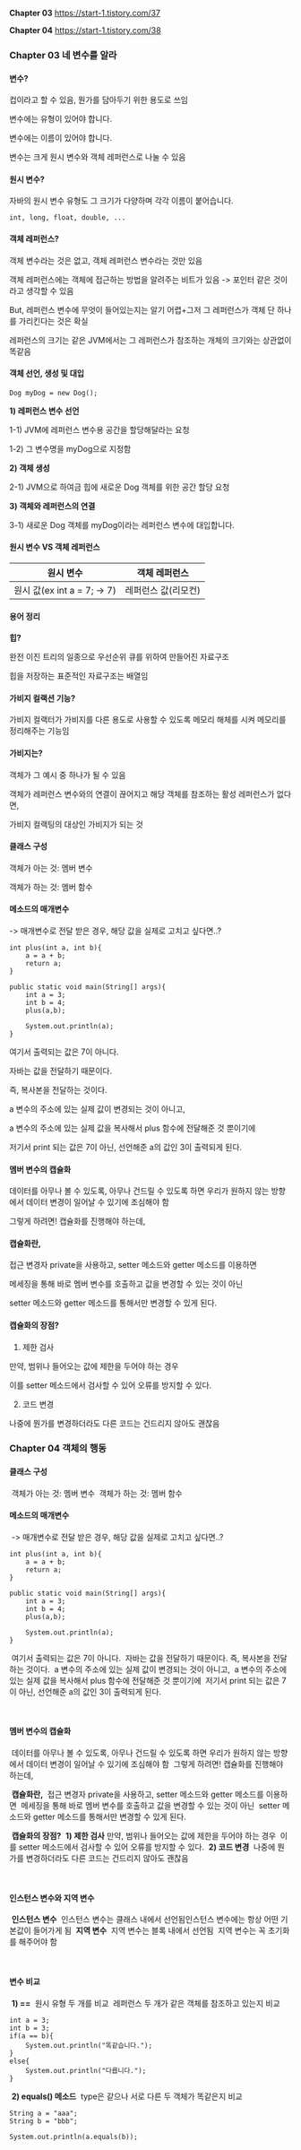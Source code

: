 **Chapter 03**
https://start-1.tistory.com/37

**Chapter 04**
https://start-1.tistory.com/38

### Chapter 03 네 변수를 알라 ###


#### **변수?**

컵이라고 할 수 있음, 뭔가를 담아두기 위한 용도로 쓰임

변수에는 유형이 있어야 합니다.

변수에는 이름이 있어야 합니다.

변수는 크게 원시 변수와 객체 레퍼런스로 나눌 수 있음


#### **원시 변수?**

자바의 원시 변수 유형도 그 크기가 다양하며 각각 이름이 붙어습니다.
```
int, long, float, double, ...
```


#### **객체 레퍼런스?**

객체 변수라는 것은 없고, 객체 레퍼런스 변수라는 것만 있음

객체 레퍼런스에는 객체에 접근하는 방법을 알려주는 비트가 있음 -> 포인터 같은 것이라고 생각할 수 있음

But, 레퍼런스 변수에 무엇이 들어있는지는 알기 어렵+그저 그 레퍼런스가 객체 단 하나를 가리킨다는 것은 확실

레퍼런스의 크기는 같은 JVM에서는 그 레퍼런스가 참조하는 개체의 크기와는 상관없이 똑같음



#### **객체 선언, 생성 및 대입**

```
Dog myDog = new Dog();
```


**1) 레퍼런스 변수 선언**

1-1) JVM에 레퍼런스 변수용 공간을 할당해달라는 요청

1-2) 그 변수명을 myDog으로 지정함

**2) 객체 생성**

2-1) JVM으로 하여금 힙에 새로운 Dog 객체를 위한 공간 할당 요청

**3) 객체와 레퍼런스의 연결**

3-1) 새로운 Dog 객체를 myDog이라는 레퍼런스 변수에 대입합니다.



#### **원시 변수 VS 객체 레퍼런스**

| 원시 변수 | 객체 레퍼런스 |
| --- | --- |
| 원시 값(ex int a = 7; -> 7) | 레퍼런스 값(리모컨) |



#### **용어 정리**

**힙?**

완전 이진 트리의 일종으로 우선순위 큐를 위하여 만들어진 자료구조

힙을 저장하는 표준적인 자료구조는 배열임


#### **가비지 컬랙션 기능?**

가비지 컬랙터가 가비지를 다른 용도로 사용할 수 있도록 메모리 해체를 시켜 메모리를 정리해주는 기능임


#### **가비지는?**

객체가 그 예시 중 하나가 될 수 있음

객체가 레퍼런스 변수와의 연결이 끊어지고 해당 객체를 참조하는 활성 레퍼런스가 없다면,

가비지 컬랙팅의 대상인 가비지가 되는 것


#### **클래스 구성**
객체가 아는 것: 멤버 변수

객체가 하는 것: 멤버 함수



#### **메소드의 매개변수**
-> 매개변수로 전달 받은 경우, 해당 값을 실제로 고치고 싶다면..?
```
int plus(int a, int b){
    a = a + b;
    return a;
}

public static void main(String[] args){
    int a = 3;
    int b = 4;
    plus(a,b);
    
    System.out.println(a);
}
```
여기서 출력되는 값은 7이 아니다.

자바는 값을 전달하기 때문이다.

즉, 복사본을 전달하는 것이다.

a 변수의 주소에 있는 실제 값이 변경되는 것이 아니고,

a 변수의 주소에 있는 실제 값을 복사해서 plus 함수에 전달해준 것 뿐이기에 

저기서 print 되는 값은 7이 아닌, 선언해준 a의 값인 3이 출력되게 된다.



#### **멤버 변수의 캡슐화**
데이터를 아무나 볼 수 있도록, 아무나 건드릴 수 있도록 하면 우리가 원하지 않는 방향에서 데이터 변경이 일어날 수 있기에 조심해야 함



그렇게 하려면! 캡슐화를 진행해야 하는데,

#### **캡슐화란,**

접근 변경자 private을 사용하고, setter 메소드와 getter 메소드를 이용하면

메세징을 통해 바로 멤버 변수를 호출하고 값을 변경할 수 있는 것이 아닌

setter 메소드와 getter 메소드를 통해서만 변경할 수 있게 된다.



#### **캡슐화의 장점?**

1) 제한 검사

만약, 범위나 들어오는 값에 제한을 두어야 하는 경우

이를 setter 메소드에서 검사할 수 있어 오류를 방지할 수 있다.



2) 코드 변경

나중에 뭔가를 변경하더라도 다른 코드는 건드리지 않아도 괜찮음


### Chapter 04 객체의 행동 ###
#### **클래스 구성**
​
객체가 아는 것: 멤버 변수
​
객체가 하는 것: 멤버 함수
​
#### **메소드의 매개변수**
​
\-> 매개변수로 전달 받은 경우, 해당 값을 실제로 고치고 싶다면..?
​
```
int plus(int a, int b){
    a = a + b;
    return a;
}
​
public static void main(String[] args){
    int a = 3;
    int b = 4;
    plus(a,b);
    
    System.out.println(a);
}
```
​
여기서 출력되는 값은 7이 아니다.
​
자바는 값을 전달하기 때문이다.
​
즉, 복사본을 전달하는 것이다.
​
a 변수의 주소에 있는 실제 값이 변경되는 것이 아니고,
​
a 변수의 주소에 있는 실제 값을 복사해서 plus 함수에 전달해준 것 뿐이기에 
​
저기서 print 되는 값은 7이 아닌, 선언해준 a의 값인 3이 출력되게 된다.

​
#### **멤버 변수의 캡슐화**
​
데이터를 아무나 볼 수 있도록, 아무나 건드릴 수 있도록 하면 우리가 원하지 않는 방향에서 데이터 변경이 일어날 수 있기에 조심해야 함
​
그렇게 하려면! 캡슐화를 진행해야 하는데,

​
**캡슐화란,**
​
접근 변경자 private을 사용하고, setter 메소드와 getter 메소드를 이용하면
​
메세징을 통해 바로 멤버 변수를 호출하고 값을 변경할 수 있는 것이 아닌
​
setter 메소드와 getter 메소드를 통해서만 변경할 수 있게 된다.

​
**캡슐화의 장점?**
​
**1) 제한 검사**
​
만약, 범위나 들어오는 값에 제한을 두어야 하는 경우
​
이를 setter 메소드에서 검사할 수 있어 오류를 방지할 수 있다.
​
**2) 코드 변경**
​
나중에 뭔가를 변경하더라도 다른 코드는 건드리지 않아도 괜찮음

​
#### **인스턴스 변수와 지역 변수**
​
**인스턴스 변수**
​
인스턴스 변수는 클래스 내에서 선언됨
​
인스턴스 변수에는 항상 어떤 기본값이 들어가게 됨
​
**지역 변수**
​
지역 변수는 블록 내에서 선언됨
​
지역 변수는 꼭 초기화를 해주어야 함

​
#### **변수 비교**
​
**1) \==** 
​
원시 유형 두 개를 비교
​
레퍼런스 두 개가 같은 객체를 참조하고 있는지 비교
​
```
int a = 3;
int b = 3;
if(a == b){
    System.out.println("똑같습니다.");
}
else{
    System.out.println("다릅니다.");
}
```
​
**2) equals() 메소드**
​
type은 같으나 서로 다른 두 객체가 똑같은지 비교
​
```
String a = "aaa";
String b = "bbb";
​
System.out.println(a.equals(b));
```

